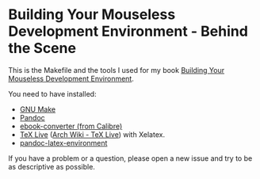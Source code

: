 # Building Your Mouseless Development Environment - Behind the Scene

This is the Makefile and the tools I used for my book [Building Your Mouseless Development Environment](https://themouseless.dev).

You need to have installed:

* [GNU Make](https://www.gnu.org/software/make/)
* [Pandoc](https://pandoc.org/)
* [ebook-converter (from Calibre)](https://manual.calibre-ebook.com/generated/en/ebook-convert.html)
* [TeX Live](https://tug.org/texlive/) ([Arch Wiki - TeX Live](https://wiki.archlinux.org/index.php/TeX_Live)) with Xelatex.
* [pandoc-latex-environment](https://github.com/chdemko/pandoc-latex-environment)

If you have a problem or a question, please open a new issue and try to be as descriptive as possible.
